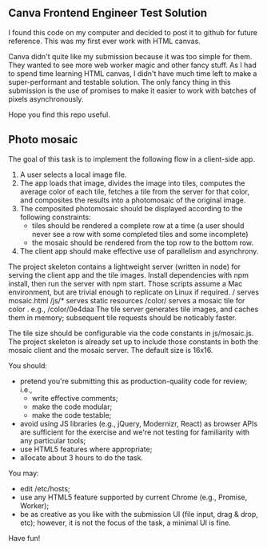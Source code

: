 Canva Frontend Engineer Test Solution
--

I found this code on my computer and decided to post it to github for future reference. 
This was my first ever work with HTML canvas.

Canva didn't quite like my submission because it was too simple for them. They wanted to see more web worker magic and other fancy stuff. As I had to spend time learning HTML canvas, I didn't have much time left to make a super-performant and testable solution.
The only fancy thing in this submission is the use of promises to make it easier to work with batches of pixels asynchronously.

Hope you find this repo useful.


Photo mosaic
------------

The goal of this task is to implement the following flow in a client-side app.
1. A user selects a local image file.
2. The app loads that image, divides the image into tiles, computes the average
   color of each tile, fetches a tile from the server for that color, and
   composites the results into a photomosaic of the original image.
3. The composited photomosaic should be displayed according to the following
   constraints:
    - tiles should be rendered a complete row at a time (a user should never
      see a row with some completed tiles and some incomplete)
    - the mosaic should be rendered from the top row to the bottom row.
4. The client app should make effective use of parallelism and asynchrony.

The project skeleton contains a lightweight server (written in node) for
serving the client app and the tile images.  Install dependencies with
npm install, then run the server with npm start.  Those scripts assume a Mac
environment, but are trivial enough to replicate on Linux if required.
  /              serves mosaic.html
  /js/*          serves static resources
  /color/<hex>   serves a mosaic tile for color <hex>.  e.g., /color/0e4daa
The tile server generates tile images, and caches them in memory; subsequent
tile requests should be noticably faster.

The tile size should be configurable via the code constants in js/mosaic.js.
The project skeleton is already set up to include those constants in both the
mosaic client and the mosaic server.  The default size is 16x16.

You should:
 - pretend you're submitting this as production-quality code for review; i.e.,
   - write effective comments;
   - make the code modular;
   - make the code testable;
 - avoid using JS libraries (e.g., jQuery, Modernizr, React) as browser APIs
   are sufficient for the exercise and we're not testing for familiarity with
   any particular tools;
 - use HTML5 features where appropriate;
 - allocate about 3 hours to do the task.

You may:
 - edit /etc/hosts;
 - use any HTML5 feature supported by current Chrome (e.g., Promise, Worker);
 - be as creative as you like with the submission UI (file input, drag & drop,
   etc); however, it is not the focus of the task, a minimal UI is fine.

Have fun!
